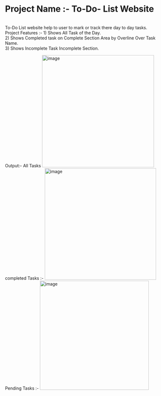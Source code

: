 #  Project Name :- To-Do- List Website 
<br>
To-Do List website help to user to mark or track there day to day tasks.
<br>
Project Features :- 1) Shows All Task of the Day.
                    <br>
                    2) Shows Completed task on Complete Section Area by Overline Over Task Name.
                    <br>
                    3) Shows Incomplete Task Incomplete Section.
                    <br>
                    
   Output:-  All Tasks
               <img width="369" alt="image" src="https://github.com/user-attachments/assets/18a38072-6970-4ca4-bbd9-7312323c64af" /> 
               completed Tasks :-
                <img width="367" alt="image" src="https://github.com/user-attachments/assets/dbf921a6-09b6-4f4d-b955-f6df8343b273" />
                Pending Tasks :-
                 <img width="359" alt="image" src="https://github.com/user-attachments/assets/b21dca26-7654-47f7-99f2-d21d855ddba3" />



      
